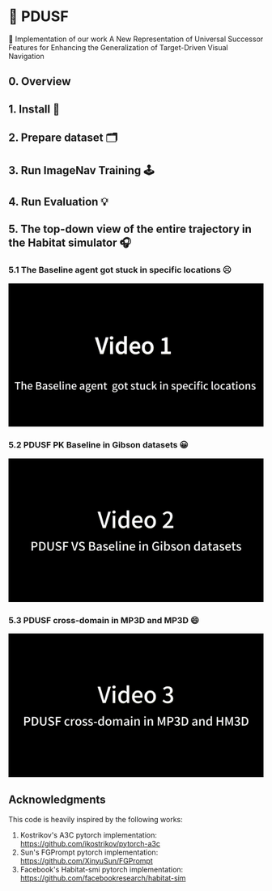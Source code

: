 # :robot: PDUSF 
💌 Implementation of our work A New Representation of Universal Successor Features for Enhancing the Generalization of Target-Driven Visual Navigation
## 0. Overview
## 1. Install :rocket: 
## 2. Prepare dataset 🗂️
## 3. Run ImageNav Training 🕹️
## 4. Run Evaluation 💡
## 5. The top-down view of the entire trajectory in the Habitat simulator 🎧

### 5.1 The Baseline agent got stuck in specific locations ☹️
<div align="center">
    <img src="video_1.gif" />
</div>

### 5.2 PDUSF PK Baseline in Gibson datasets 😀
<div align="center">
    <img src="video_2.gif" />
</div>

### 5.3 PDUSF cross-domain in MP3D and MP3D 😄
 <div align="center">
    <img src="video_3.gif" />
 </div>
 
## Acknowledgments
This code is heavily inspired by the following works:
1. Kostrikov's A3C pytorch implementation: https://github.com/ikostrikov/pytorch-a3c
2. Sun's FGPrompt pytorch implementation:  https://github.com/XinyuSun/FGPrompt
3. Facebook's Habitat-smi pytorch implementation: https://github.com/facebookresearch/habitat-sim
